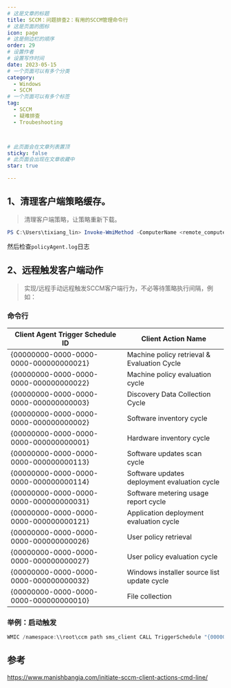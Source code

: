 ```yaml
---
# 这是文章的标题
title: SCCM：问题排查2：有用的SCCM管理命令行
# 这是页面的图标
icon: page
# 这是侧边栏的顺序
order: 29
# 设置作者
# 设置写作时间
date: 2023-05-15
# 一个页面可以有多个分类
category:
  - Windows
  - SCCM
# 一个页面可以有多个标签
tag:
  - SCCM
  - 疑难排查
  - Troubeshooting



# 此页面会在文章列表置顶
sticky: false
# 此页面会出现在文章收藏中
star: true

---
```



## 1、清理客户端策略缓存。

>清理客户端策略，让策略重新下载。

```powershell
PS C:\Users\tixiang_lin> Invoke-WmiMethod -ComputerName <remote_computer> -Namespace root\ccm -Class sms_client -Name ResetPolicy -ArgumentList @(1)
```
然后检查`policyAgent.log`日志


## 2、远程触发客户端动作

>实现/远程手动远程触发SCCM客户端行为，不必等待策略执行间隔，例如：


### 命令行
| Client Agent Trigger Schedule ID | Client Action Name                           |
| ------------------------------- | -------------------------------------------- |
| {00000000-0000-0000-0000-000000000021} | Machine policy retrieval & Evaluation Cycle |
| {00000000-0000-0000-0000-000000000022} | Machine policy evaluation cycle              |
| {00000000-0000-0000-0000-000000000003} | Discovery Data Collection Cycle              |
| {00000000-0000-0000-0000-000000000002} | Software inventory cycle                     |
| {00000000-0000-0000-0000-000000000001} | Hardware inventory cycle                     |
| {00000000-0000-0000-0000-000000000113} | Software updates scan cycle                  |
| {00000000-0000-0000-0000-000000000114} | Software updates deployment evaluation cycle |
| {00000000-0000-0000-0000-000000000031} | Software metering usage report cycle          |
| {00000000-0000-0000-0000-000000000121} | Application deployment evaluation cycle       |
| {00000000-0000-0000-0000-000000000026} | User policy retrieval                         |
| {00000000-0000-0000-0000-000000000027} | User policy evaluation cycle                  |
| {00000000-0000-0000-0000-000000000032} | Windows installer source list update cycle    |
| {00000000-0000-0000-0000-000000000010} | File collection                               |

### 举例：启动触发

```powershell
WMIC /namespace:\\root\ccm path sms_client CALL TriggerSchedule "{00000000-0000-0000-0000-000000000002}" /NOINTERACTIVE 
```

## 参考

https://www.manishbangia.com/initiate-sccm-client-actions-cmd-line/